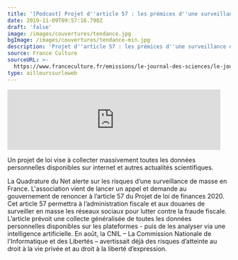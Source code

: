 ```yaml
---
title: '[Podcast] Projet d''article 57 : les prémices d''une surveillance de masse'
date: 2019-11-09T09:57:16.798Z
draft: 'false'
image: /images/couvertures/tendance.jpg
bgImage: /images/couvertures/tendance-min.jpg
description: 'Projet d''article 57 : les prémices d''une surveillance de masse. Podcast'
source: France Culture
sourceURL: >-
  https://www.franceculture.fr/emissions/le-journal-des-sciences/le-journal-des-sciences-du-mercredi-06-novembre-2019
type: ailleurssurleweb
---
```

<iframe src="https://www.franceculture.fr/player/export-reecouter?content=3d7be8bb-7b15-4450-b41e-d237b4ba1142" width="481" frameborder="0" scrolling="no" height="137"></iframe>

Un projet de loi vise à collecter massivement toutes les données personnelles disponibles sur internet et autres actualités scientifiques.

La Quadrature du Net alerte sur les risques d’une surveillance de masse en France. L'association vient de lancer un appel et demande au gouvernement de renoncer à l’article 57 du Projet de loi de finances 2020. Cet article 57 permettra à l’administration fiscale et aux douanes de surveiller en masse les réseaux sociaux pour lutter contre la fraude fiscale. L’article prévoit une collecte généralisée de toutes les données personnelles disponibles sur les plateformes - puis de les analyser via une intelligence artificielle. En août, la CNIL – La Commission Nationale de l'Informatique et des Libertés – avertissait déjà des risques d’atteinte au droit à la vie privée et au droit à la liberté d’expression.
